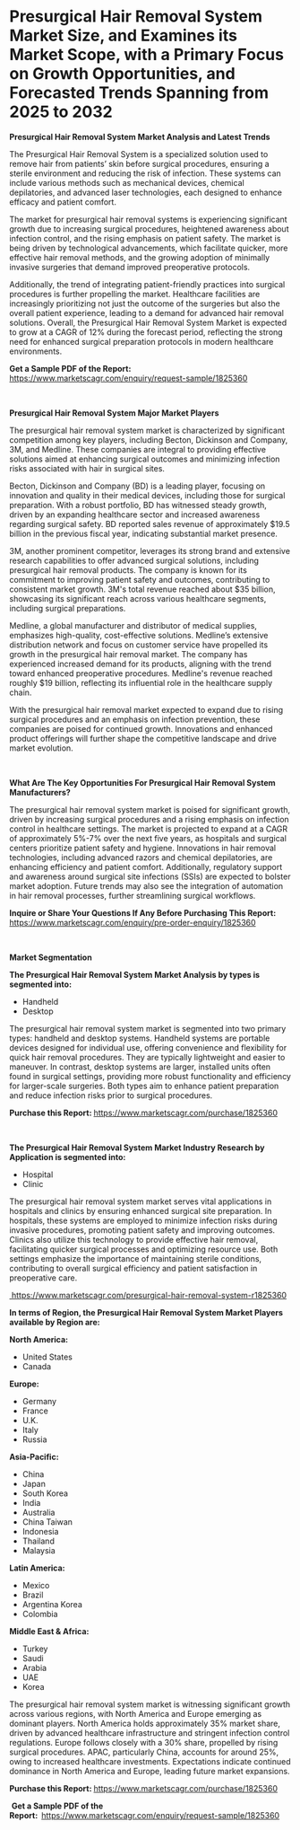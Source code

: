 <p><h1>Presurgical Hair Removal System Market Size, and Examines its Market Scope, with a Primary Focus on Growth Opportunities, and Forecasted Trends Spanning from 2025 to 2032</h1></p><p><strong>Presurgical Hair Removal System Market Analysis and Latest Trends</strong></p>
<p><p>The Presurgical Hair Removal System is a specialized solution used to remove hair from patients’ skin before surgical procedures, ensuring a sterile environment and reducing the risk of infection. These systems can include various methods such as mechanical devices, chemical depilatories, and advanced laser technologies, each designed to enhance efficacy and patient comfort.</p><p>The market for presurgical hair removal systems is experiencing significant growth due to increasing surgical procedures, heightened awareness about infection control, and the rising emphasis on patient safety. The market is being driven by technological advancements, which facilitate quicker, more effective hair removal methods, and the growing adoption of minimally invasive surgeries that demand improved preoperative protocols.</p><p>Additionally, the trend of integrating patient-friendly practices into surgical procedures is further propelling the market. Healthcare facilities are increasingly prioritizing not just the outcome of the surgeries but also the overall patient experience, leading to a demand for advanced hair removal solutions. Overall, the Presurgical Hair Removal System Market is expected to grow at a CAGR of 12% during the forecast period, reflecting the strong need for enhanced surgical preparation protocols in modern healthcare environments.</p></p>
<p><strong>Get a Sample PDF of the Report:&nbsp;</strong> <a href="https://www.marketscagr.com/enquiry/request-sample/1825360?utm_campaign=3019&utm_medium=2&utm_source=Github&utm_content=ia&utm_term=14042025&utm_id=presurgical-hair-removal-system">https://www.marketscagr.com/enquiry/request-sample/1825360</a></p>
<p>&nbsp;</p>
<p><strong>Presurgical Hair Removal System Major Market Players</strong></p>
<p><p>The presurgical hair removal system market is characterized by significant competition among key players, including Becton, Dickinson and Company, 3M, and Medline. These companies are integral to providing effective solutions aimed at enhancing surgical outcomes and minimizing infection risks associated with hair in surgical sites.</p><p>Becton, Dickinson and Company (BD) is a leading player, focusing on innovation and quality in their medical devices, including those for surgical preparation. With a robust portfolio, BD has witnessed steady growth, driven by an expanding healthcare sector and increased awareness regarding surgical safety. BD reported sales revenue of approximately $19.5 billion in the previous fiscal year, indicating substantial market presence.</p><p>3M, another prominent competitor, leverages its strong brand and extensive research capabilities to offer advanced surgical solutions, including presurgical hair removal products. The company is known for its commitment to improving patient safety and outcomes, contributing to consistent market growth. 3M's total revenue reached about $35 billion, showcasing its significant reach across various healthcare segments, including surgical preparations.</p><p>Medline, a global manufacturer and distributor of medical supplies, emphasizes high-quality, cost-effective solutions. Medline’s extensive distribution network and focus on customer service have propelled its growth in the presurgical hair removal market. The company has experienced increased demand for its products, aligning with the trend toward enhanced preoperative procedures. Medline's revenue reached roughly $19 billion, reflecting its influential role in the healthcare supply chain.</p><p>With the presurgical hair removal market expected to expand due to rising surgical procedures and an emphasis on infection prevention, these companies are poised for continued growth. Innovations and enhanced product offerings will further shape the competitive landscape and drive market evolution.</p></p>
<p>&nbsp;</p>
<p><strong>What Are The Key Opportunities For Presurgical Hair Removal System Manufacturers?</strong></p>
<p><p>The presurgical hair removal system market is poised for significant growth, driven by increasing surgical procedures and a rising emphasis on infection control in healthcare settings. The market is projected to expand at a CAGR of approximately 5%-7% over the next five years, as hospitals and surgical centers prioritize patient safety and hygiene. Innovations in hair removal technologies, including advanced razors and chemical depilatories, are enhancing efficiency and patient comfort. Additionally, regulatory support and awareness around surgical site infections (SSIs) are expected to bolster market adoption. Future trends may also see the integration of automation in hair removal processes, further streamlining surgical workflows.</p></p>
<p><strong>Inquire or Share Your Questions If Any Before Purchasing This Report:</strong> <a href="https://www.marketscagr.com/enquiry/pre-order-enquiry/1825360?utm_campaign=3019&utm_medium=2&utm_source=Github&utm_content=ia&utm_term=14042025&utm_id=presurgical-hair-removal-system">https://www.marketscagr.com/enquiry/pre-order-enquiry/1825360</a></p>
<p>&nbsp;</p>
<p><strong>Market Segmentation</strong></p>
<p><strong>The Presurgical Hair Removal System Market Analysis by types is segmented into:</strong></p>
<p><ul><li>Handheld</li><li>Desktop</li></ul></p>
<p><p>The presurgical hair removal system market is segmented into two primary types: handheld and desktop systems. Handheld systems are portable devices designed for individual use, offering convenience and flexibility for quick hair removal procedures. They are typically lightweight and easier to maneuver. In contrast, desktop systems are larger, installed units often found in surgical settings, providing more robust functionality and efficiency for larger-scale surgeries. Both types aim to enhance patient preparation and reduce infection risks prior to surgical procedures.</p></p>
<p><strong>Purchase this Report:&nbsp;</strong><a href="https://www.marketscagr.com/purchase/1825360?utm_campaign=3019&utm_medium=2&utm_source=Github&utm_content=ia&utm_term=14042025&utm_id=presurgical-hair-removal-system">https://www.marketscagr.com/purchase/1825360</a></p>
<p>&nbsp;</p>
<p><strong>The Presurgical Hair Removal System Market Industry Research by Application is segmented into:</strong></p>
<p><ul><li>Hospital</li><li>Clinic</li></ul></p>
<p><p>The presurgical hair removal system market serves vital applications in hospitals and clinics by ensuring enhanced surgical site preparation. In hospitals, these systems are employed to minimize infection risks during invasive procedures, promoting patient safety and improving outcomes. Clinics also utilize this technology to provide effective hair removal, facilitating quicker surgical processes and optimizing resource use. Both settings emphasize the importance of maintaining sterile conditions, contributing to overall surgical efficiency and patient satisfaction in preoperative care.</p></p>
<p><a href="https://www.marketscagr.com/presurgical-hair-removal-system-r1825360?utm_campaign=3019&utm_medium=2&utm_source=Github&utm_content=ia&utm_term=14042025&utm_id=presurgical-hair-removal-system">&nbsp;https://www.marketscagr.com/presurgical-hair-removal-system-r1825360</a></p>
<p><strong>In terms of Region, the Presurgical Hair Removal System Market Players available by Region are:</strong></p>
<p>
    <p> <strong> North America: </strong>
        <ul>
            <li>United States</li>
            <li>Canada</li>
        </ul>
        </p> 
    <p> <strong> Europe: </strong>
        <ul>
            <li>Germany</li>
            <li>France</li>
            <li>U.K.</li>
            <li>Italy</li>
            <li>Russia</li>
        </ul>
        </p> 
    <p> <strong> Asia-Pacific: </strong>
        <ul>
            <li>China</li>
            <li>Japan</li>
            <li>South Korea</li>
            <li>India</li>
            <li>Australia</li>
            <li>China Taiwan</li>
            <li>Indonesia</li>
            <li>Thailand</li>
            <li>Malaysia</li>
        </ul>
        </p> 
    <p> <strong> Latin America: </strong>
        <ul>
            <li>Mexico</li>
            <li>Brazil</li>
            <li>Argentina Korea</li>
            <li>Colombia</li>
        </ul>
        </p> 
    <p> <strong> Middle East & Africa: </strong>
        <ul>
            <li>Turkey</li>
            <li>Saudi</li>
            <li>Arabia</li>
            <li>UAE</li>
            <li>Korea</li>
        </ul>
    </p>
    </p>
<p><p>The presurgical hair removal system market is witnessing significant growth across various regions, with North America and Europe emerging as dominant players. North America holds approximately 35% market share, driven by advanced healthcare infrastructure and stringent infection control regulations. Europe follows closely with a 30% share, propelled by rising surgical procedures. APAC, particularly China, accounts for around 25%, owing to increased healthcare investments. Expectations indicate continued dominance in North America and Europe, leading future market expansions.</p></p>
<p><strong>Purchase this Report: </strong><a href="https://www.marketscagr.com/purchase/1825360?utm_campaign=3019&utm_medium=2&utm_source=Github&utm_content=ia&utm_term=14042025&utm_id=presurgical-hair-removal-system">https://www.marketscagr.com/purchase/1825360</a></p>
<p>&nbsp;<strong>Get a Sample PDF of the Report:&nbsp;&nbsp;</strong><a href="https://www.marketscagr.com/enquiry/request-sample/1825360?utm_campaign=3019&utm_medium=2&utm_source=Github&utm_content=ia&utm_term=14042025&utm_id=presurgical-hair-removal-system">https://www.marketscagr.com/enquiry/request-sample/1825360</a></p>
<p><strong></strong></p>
<p><p></p><p></p><p></p></p>
